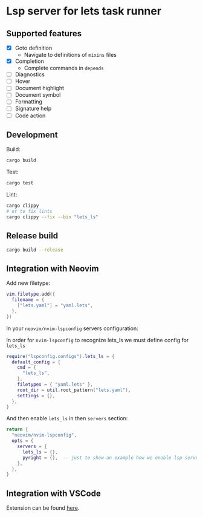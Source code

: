 # Lsp server for lets task runner

## Supported features

* [x] Goto definition
  - Navigate to definitions of `mixins` files
* [x] Completion
  - Complete commands in `depends`
* [ ] Diagnostics
* [ ] Hover
* [ ] Document highlight
* [ ] Document symbol
* [ ] Formatting
* [ ] Signature help
* [ ] Code action

## Development

Build:

```bash
cargo build
```

Test:

```bash
cargo test
```

Lint:

```bash
cargo clippy
# or to fix lints
cargo clippy --fix --bin "lets_ls"
```

## Release build

```bash
cargo build --release
```

## Integration with Neovim

Add new filetype:

```lua
vim.filetype.add({
  filename = {
    ["lets.yaml"] = "yaml.lets",
  },
})
```

In your `neovim/nvim-lspconfig` servers configuration:

In order for `nvim-lspconfig` to recognize lets_ls we must define config for `lets_ls`

```lua
require("lspconfig.configs").lets_ls = {
  default_config = {
    cmd = { 
      "lets_ls",
    },
    filetypes = { "yaml.lets" },
    root_dir = util.root_pattern("lets.yaml"),
    settings = {},
  },
}
```

And then enable `lets_ls` in then `servers` section:

```lua
return {
  "neovim/nvim-lspconfig",
  opts = {
    servers = {
      lets_ls = {},
      pyright = {},  -- just to show an example how we enable lsp servers
    },
  },
}
```

## Integration with VSCode

Extension can be found [here](https://marketplace.visualstudio.com/items?itemName=kindritskyimax.vscode-lets).
